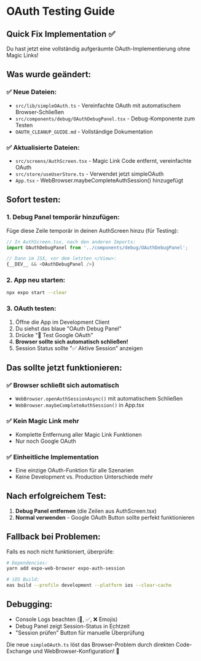 # OAuth Testing Guide

## Quick Fix Implementation ✅

Du hast jetzt eine vollständig aufgeräumte OAuth-Implementierung ohne Magic Links!

## Was wurde geändert:

### ✅ Neue Dateien:
- `src/lib/simpleOAuth.ts` - Vereinfachte OAuth mit automatischem Browser-Schließen
- `src/components/debug/OAuthDebugPanel.tsx` - Debug-Komponente zum Testen
- `OAUTH_CLEANUP_GUIDE.md` - Vollständige Dokumentation

### ✅ Aktualisierte Dateien:
- `src/screens/AuthScreen.tsx` - Magic Link Code entfernt, vereinfachte OAuth
- `src/store/useUserStore.ts` - Verwendet jetzt simpleOAuth  
- `App.tsx` - WebBrowser.maybeCompleteAuthSession() hinzugefügt

## Sofort testen:

### 1. Debug Panel temporär hinzufügen:

Füge diese Zeile temporär in deinen AuthScreen hinzu (für Testing):

```typescript
// In AuthScreen.tsx, nach den anderen Imports:
import OAuthDebugPanel from '../components/debug/OAuthDebugPanel';

// Dann im JSX, vor dem letzten </View>:
{__DEV__ && <OAuthDebugPanel />}
```

### 2. App neu starten:
```bash
npx expo start --clear
```

### 3. OAuth testen:
1. Öffne die App im Development Client
2. Du siehst das blaue "OAuth Debug Panel"
3. Drücke "🚀 Test Google OAuth"  
4. **Browser sollte sich automatisch schließen!**
5. Session Status sollte "✅ Aktive Session" anzeigen

## Das sollte jetzt funktionieren:

### ✅ Browser schließt sich automatisch
- `WebBrowser.openAuthSessionAsync()` mit automatischem Schließen
- `WebBrowser.maybeCompleteAuthSession()` in App.tsx

### ✅ Kein Magic Link mehr
- Komplette Entfernung aller Magic Link Funktionen
- Nur noch Google OAuth

### ✅ Einheitliche Implementation  
- Eine einzige OAuth-Funktion für alle Szenarien
- Keine Development vs. Production Unterschiede mehr

## Nach erfolgreichem Test:

1. **Debug Panel entfernen** (die Zeilen aus AuthScreen.tsx)
2. **Normal verwenden** - Google OAuth Button sollte perfekt funktionieren

## Fallback bei Problemen:

Falls es noch nicht funktioniert, überprüfe:

```bash
# Dependencies:
yarn add expo-web-browser expo-auth-session

# iOS Build:
eas build --profile development --platform ios --clear-cache
```

## Debugging:

- Console Logs beachten (🚀, ✅, ❌ Emojis)
- Debug Panel zeigt Session-Status in Echtzeit
- "Session prüfen" Button für manuelle Überprüfung

Die neue `simpleOAuth.ts` löst das Browser-Problem durch direkten Code-Exchange und WebBrowser-Konfiguration! 🎉
